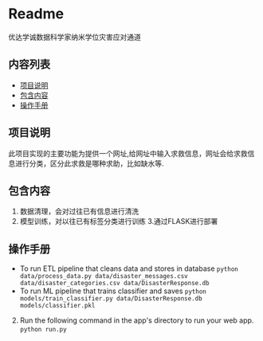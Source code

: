 # Readme


优达学诚数据科学家纳米学位灾害应对通道


## 内容列表

- [项目说明](#项目说明)
- [包含内容](#包含内容)
- [操作手册](#操作手册)



## 项目说明

此项目实现的主要功能为提供一个网址,给网址中输入求救信息，网址会给求救信息进行分类，区分此求救是哪种求助，比如缺水等.


## 包含内容

1. 数据清理，会对过往已有信息进行清洗
2. 模型训练，对以往已有标签分类进行训练
3.通过FLASK进行部署

## 操作手册

 - To run ETL pipeline that cleans data and stores in database
        `python data/process_data.py data/disaster_messages.csv data/disaster_categories.csv data/DisasterResponse.db`
 - To run ML pipeline that trains classifier and saves
        `python models/train_classifier.py data/DisasterResponse.db models/classifier.pkl`
 2. Run the following command in the app's directory to run your web app.
    `python run.py`


